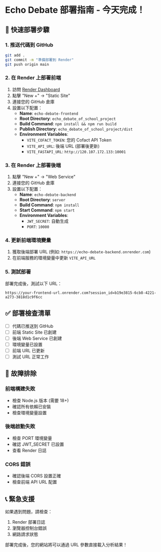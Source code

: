 # Echo Debate 部署指南 - 今天完成！

## 🚀 快速部署步驟

### 1. 推送代碼到 GitHub
```bash
git add .
git commit -m "準備部署到 Render"
git push origin main
```

### 2. 在 Render 上部署前端

1. 訪問 [Render Dashboard](https://dashboard.render.com/)
2. 點擊 "New +" → "Static Site"
3. 連接您的 GitHub 倉庫
4. 設置以下配置：
   - **Name**: `echo-debate-frontend`
   - **Root Directory**: `echo_debate_of_school_project`
   - **Build Command**: `npm install && npm run build`
   - **Publish Directory**: `echo_debate_of_school_project/dist`
   - **Environment Variables**:
     - `VITE_COFACT_TOKEN`: 您的 Cofact API Token
     - `VITE_API_URL`: 後端 URL (部署後更新)
     - `VITE_FASTAPI_URL`: `http://120.107.172.133:10001`

### 3. 在 Render 上部署後端

1. 點擊 "New +" → "Web Service"
2. 連接您的 GitHub 倉庫
3. 設置以下配置：
   - **Name**: `echo-debate-backend`
   - **Root Directory**: `server`
   - **Build Command**: `npm install`
   - **Start Command**: `npm start`
   - **Environment Variables**:
     - `JWT_SECRET`: 自動生成
     - `PORT`: `10000`

### 4. 更新前端環境變量

1. 獲取後端部署 URL (例如: `https://echo-debate-backend.onrender.com`)
2. 在前端服務的環境變量中更新 `VITE_API_URL`

### 5. 測試部署

部署完成後，測試以下 URL：
```
https://your-frontend-url.onrender.com?session_id=b19e3815-6cb8-4221-a273-3818d1c9f6cc
```

## ✅ 部署檢查清單

- [ ] 代碼已推送到 GitHub
- [ ] 前端 Static Site 已創建
- [ ] 後端 Web Service 已創建
- [ ] 環境變量已設置
- [ ] 前端 URL 已更新
- [ ] 測試 URL 正常工作

## 🔧 故障排除

### 前端構建失敗
- 檢查 Node.js 版本 (需要 18+)
- 確認所有依賴已安裝
- 檢查環境變量設置

### 後端啟動失敗
- 檢查 PORT 環境變量
- 確認 JWT_SECRET 已設置
- 查看 Render 日誌

### CORS 錯誤
- 確認後端 CORS 設置正確
- 檢查前端 API URL 配置

## 📞 緊急支援

如果遇到問題，請檢查：
1. Render 部署日誌
2. 瀏覽器控制台錯誤
3. 網路請求狀態

部署完成後，您的網站將可以通過 URL 參數直接載入分析結果！
